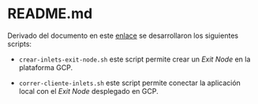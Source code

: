 # README.md

Derivado del documento en este [enlace](https://pretired.dazwilkin.com/posts/200122/) se desarrollaron los siguientes scripts:

* `crear-inlets-exit-node.sh` este script permite crear un *Exit Node* en la plataforma GCP.

* `correr-cliente-inlets.sh` este script permite conectar la aplicación local con el *Exit Node* desplegado en GCP.

